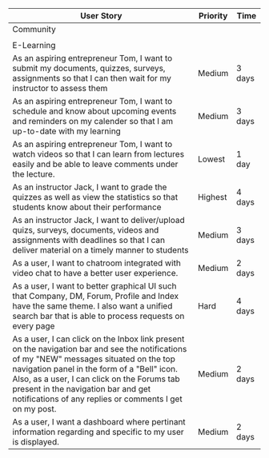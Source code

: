 | User Story |Priority| Time |
| ---------- | -------- |-------- |
| Community |
|            |
| E-Learning |
| As an aspiring entrepreneur Tom, I want to submit my documents, quizzes, surveys, assignments so that I can then wait for my instructor to assess them | Medium | 3 days |
| As an aspiring entrepreneur Tom, I want to schedule and know about upcoming events and reminders on my calender so that I am up-to-date with my learning | Medium | 3 days
| As an aspiring entrepreneur Tom, I want to watch videos so that I can learn from lectures easily and be able to leave comments under the lecture. | Lowest | 1 day |
| As an instructor Jack, I want to grade the quizzes as well as view the statistics so that students know about their performance | Highest | 4 days |
| As an instructor Jack, I want to deliver/upload quizs, surveys, documents, videos and assignments with deadlines so that I can deliver material on a timely manner to students| Medium | 3 days|
| As a user, I want to chatroom integrated with video chat to have a better user experience. | Medium | 2 days|
| As a user, I want to better graphical UI such that Company, DM, Forum, Profile and Index have the same theme. I also want a unified search bar that is able to process requests on every page | Hard | 4 days|
| As a user, I can click on the Inbox link present on the navigation bar and see the notifications of my "NEW" messages situated on the top navigation panel in the form of a "Bell" icon. Also, as a user, I can click on the Forums tab present in the navigation bar and get notifications of any replies or comments I get on my post. | Medium | 2 days|
| As a user, I want a dashboard where pertinant information regarding and specific to my user is displayed. | Medium | 2 days|
